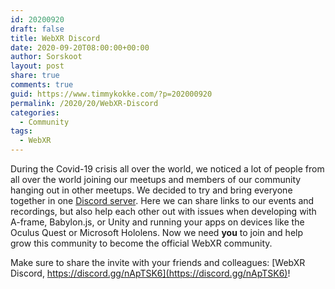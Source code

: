 ```yaml
---
id: 20200920
draft: false
title: WebXR Discord
date: 2020-09-20T08:00:00+00:00
author: Sorskoot
layout: post
share: true
comments: true
guid: https://www.timmykokke.com/?p=202000920
permalink: /2020/20/WebXR-Discord
categories:
  - Community
tags:
  - WebXR
---
```


During the Covid-19 crisis all over the world, we noticed a lot of people from all over the world joining our meetups and members of our community hanging out in other meetups. We decided to try and bring everyone together in one [Discord server](https://discord.gg/nApTSK6). Here we can share links to our events and recordings, but also help each other out with issues when developing with A-frame, Babylon.js, or Unity and running your apps on devices like the Oculus Quest or Microsoft Hololens. Now we need **you** to join and help grow this community to become the official WebXR community.

Make sure to share the invite with your friends and colleagues: [WebXR Discord, https://discord.gg/nApTSK6](https://discord.gg/nApTSK6)!